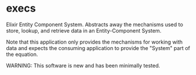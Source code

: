 # execs
Elixir Entity Component System. Abstracts away the mechanisms used to store, lookup, and retrieve data in an Entity-Component System.

Note that this application only provides the mechanisms for working with data and expects the consuming application to provide the "System" part of the equation.

WARNING: This software is new and has been minimally tested.
